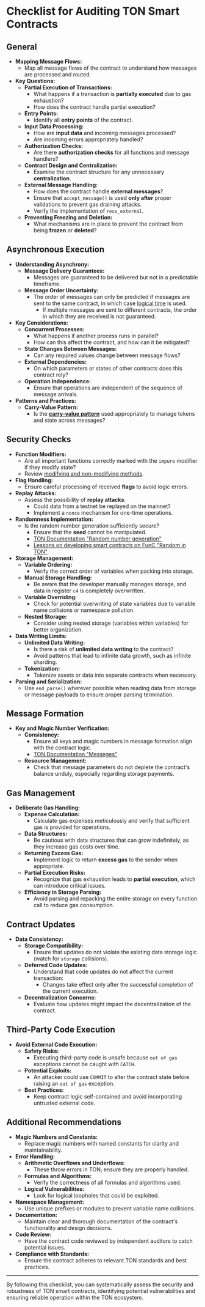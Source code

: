 # Checklist for Auditing TON Smart Contracts

## General

- **Mapping Message Flows:**
  - Map all message flows of the contract to understand how messages are processed and routed.
- **Key Questions:**
  - **Partial Execution of Transactions:**
    - What happens if a transaction is **partially executed** due to gas exhaustion?
    - How does the contract handle partial execution?
  - **Entry Points:**
    - Identify all **entry points** of the contract.
  - **Input Data Processing:**
    - How are **input data** and incoming messages processed?
    - Are incoming errors appropriately handled?
  - **Authorization Checks:**
    - Are there **authorization checks** for all functions and message handlers?
  - **Contract Design and Centralization:**
    - Examine the contract structure for any unnecessary **centralization**.
  - **External Message Handling:**
    - How does the contract handle **external messages**?
    - Ensure that `accept_message()` is used **only after** proper validations to prevent gas draining attacks.
    - Verify the implementation of `recv_external`.
  - **Preventing Freezing and Deletion:**
    - What mechanisms are in place to prevent the contract from being **frozen** or **deleted**?

## Asynchronous Execution

- **Understanding Asynchrony:**
  - **Message Delivery Guarantees:**
    - Messages are guaranteed to be delivered but not in a predictable timeframe.
  - **Message Order Uncertainty:**
    - The order of messages can only be predicted if messages are sent to the same contract, in which case [logical time](https://docs.ton.org/develop/smart-contracts/guidelines/message-delivery-guarantees#what-is-a-logical-time) is used.
      - If multiple messages are sent to different contracts, the order in which they are received is not guaranteed.
- **Key Considerations:**
  - **Concurrent Processes:**
    - What happens if another process runs in parallel?
    - How can this affect the contract, and how can it be mitigated?
  - **State Changes Between Messages:**
    - Can any required values change between message flows?
  - **External Dependencies:**
    - On which parameters or states of other contracts does this contract rely?
  - **Operation Independence:**
    - Ensure that operations are independent of the sequence of message arrivals.
- **Patterns and Practices:**
  - **Carry-Value Pattern:**
    - Is the [**carry-value pattern**](https://docs.ton.org/develop/smart-contracts/security/secure-programming#4-use-a-carry-value-pattern) used appropriately to manage tokens and state across messages?

## Security Checks

- **Function Modifiers:**
  - Are all important functions correctly marked with the `impure` modifier if they modify state?
  - Review [modifying and non-modifying methods](https://docs.ton.org/develop/func/statements#methods-calls).
- **Flag Handling:**
  - Ensure careful processing of received **flags** to avoid logic errors.
- **Replay Attacks:**
  - Assess the possibility of **replay attacks**:
    - Could data from a testnet be replayed on the mainnet?
    - Implement a `nonce` mechanism for one-time operations.
- **Randomness Implementation:**
  - Is the random number generation sufficiently secure?
    - Ensure that the **seed** cannot be manipulated.
    - [TON Documentation "Random number generation"](https://docs.ton.org/develop/smart-contracts/guidelines/random-number-generation)
    - [Lessons on developing smart contracts on FunC "Random in TON"](https://github.com/romanovichim/TonFunClessons_Eng/blob/main/lessons/bonus/random/random.md)
- **Storage Management:**
  - **Variable Ordering:**
    - Verify the correct order of variables when packing into storage.
  - **Manual Storage Handling:**
    - Be aware that the developer manually manages storage, and data in register `c4` is completely overwritten.
  - **Variable Overriding:**
    - Check for potential overwriting of state variables due to variable name collisions or namespace pollution.
  - **Nested Storage:**
    - Consider using nested storage (variables within variables) for better organization.
- **Data Writing Limits:**
  - **Unlimited Data Writing:**
    - Is there a risk of **unlimited data writing** to the contract?
    - Avoid patterns that lead to infinite data growth, such as infinite sharding.
  - **Tokenization:**
    - Tokenize assets or data into separate contracts when necessary.
- **Parsing and Serialization:**
  - Use `end_parse()` wherever possible when reading data from storage or message payloads to ensure proper parsing termination.

## Message Formation

- **Key and Magic Number Verification:**
  - **Consistency:**
    - Ensure all keys and magic numbers in message formation align with the contract logic.
    - [TON Documentation "Messeges"](https://docs.ton.org/develop/smart-contracts/messages)
  - **Resource Management:**
    - Check that message parameters do not deplete the contract's balance unduly, especially regarding storage payments.

## Gas Management

- **Deliberate Gas Handling:**
  - **Expense Calculation:**
    - Calculate gas expenses meticulously and verify that sufficient gas is provided for operations.
  - **Data Structures:**
    - Be cautious with data structures that can grow indefinitely, as they increase gas costs over time.
  - **Returning Excess Gas:**
    - Implement logic to return **excess gas** to the sender when appropriate.
  - **Partial Execution Risks:**
    - Recognize that gas exhaustion leads to **partial execution**, which can introduce critical issues.
  - **Efficiency in Storage Parsing:**
    - Avoid parsing and repacking the entire storage on every function call to reduce gas consumption.

## Contract Updates

- **Data Consistency:**
  - **Storage Compatibility:**
    - Ensure that updates do not violate the existing data storage logic (watch for `storage` collisions).
  - **Deferred Code Updates:**
    - Understand that code updates do not affect the current transaction:
      - Changes take effect only after the successful completion of the current execution.
  - **Decentralization Concerns:**
    - Evaluate how updates might impact the decentralization of the contract.

## Third-Party Code Execution

- **Avoid External Code Execution:**
  - **Safety Risks:**
    - Executing third-party code is unsafe because `out of gas` exceptions cannot be caught with `CATCH`.
  - **Potential Exploits:**
    - An attacker could use `COMMIT` to alter the contract state before raising an `out of gas` exception.
  - **Best Practices:**
    - Keep contract logic self-contained and avoid incorporating untrusted external code.

## Additional Recommendations

- **Magic Numbers and Constants:**
  - Replace magic numbers with named constants for clarity and maintainability.
- **Error Handling:**
  - **Arithmetic Overflows and Underflows:**
    - These throw errors in TON; ensure they are properly handled.
  - **Formulas and Algorithms:**
    - Verify the correctness of all formulas and algorithms used.
  - **Logical Vulnerabilities:**
    - Look for logical loopholes that could be exploited.
- **Namespace Management:**
  - Use unique prefixes or modules to prevent variable name collisions.
- **Documentation:**
  - Maintain clear and thorough documentation of the contract's functionality and design decisions.
- **Code Review:**
  - Have the contract code reviewed by independent auditors to catch potential issues.
- **Compliance with Standards:**
  - Ensure the contract adheres to relevant TON standards and best practices.

--- 

By following this checklist, you can systematically assess the security and robustness of TON smart contracts, identifying potential vulnerabilities and ensuring reliable operation within the TON ecosystem.
